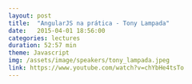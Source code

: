 ```yaml
---
layout: post
title:  "AngularJS na prática - Tony Lampada"
date:   2015-04-01 18:56:00
categories: lectures
duration: 52:57 min
theme: Javascript
img: /assets/image/speakers/tony_lampada.jpeg
link: https://www.youtube.com/watch?v=chYbHe4tsTo
---
```


